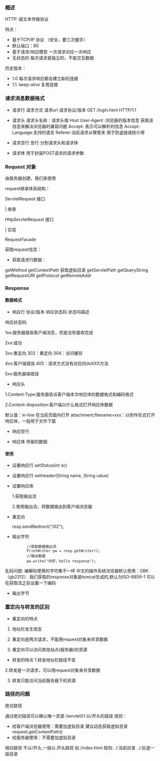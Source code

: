 ### 概述
HTTP: 超文本传输协议

特点：
- 基于TCP/IP 协议  （安全，要三次握手）
- 默认端口：80
- 基于请求/响应模型  一次请求对应一次响应
- 无状态的 每次请求是独立的，不能交互数据

历史版本：
- 1.0 每次请求响应都会建立新的连接
- 1.1. keep-alive 复用连接


### 请求消息数据格式
- 请求行
请求方式 请求url 请求协议/版本
GET /login.html HTTP/1.1

- 请求头
请求头名称：请求头值
Host
User-Agent :浏览器的版本信息 获取该信息来解决浏览器的兼容问题
Accept: 表示可以解析的信息
Accept-Language:支持的语言
Referer:当前请求从哪里来 用于防盗链或统计用

- 请求空行
空行 分割请求头和请求体

- 请求体
用于封装POST请求的请求参数

### Request 对象 

由服务器创建，我们来使用

request继承体系结构：

ServletRequest 接口

| 继承

HttpServletRequest 接口

| 实现

RequestFacade    

获取request信息：

- 获取请求行数据：

getMethod
getContextPath  获取虚拟目录
getServletPath
getQueryString
getRequestURI
getProtocol
getRemoteAddr


### Response
#### 数据格式
- 响应行 协议/版本 响应状态码 状态吗描述

响应状态码:

1xx:服务器接收客户端消息，但是没有接收完成

2xx:成功

3xx:重定向 302：重定向  304：访问缓存

4xx:客户端错误  405：请求方式没有对应的doXXX方法

5xx:服务器端错误

- 响应头

1.Content-Type:服务器告诉客户端本次响应体的数据格式和编码格式

2.Content-disposition:客户端以什么格式打开响应体数据
    
   默认值：in-line 在当前页面内打开  attachment;filename=xxx：以附件形式打开响应体，一般用于文件下载

- 响应空行

- 响应体
传输的数据


#### 使用
- 设置响应行
setStatus(int sc)

- 设置响应行
setHeader(String name, String value)

- 设置响应体
    
    1.获取输出流

    2.使用输出流，将数据输出到客户端浏览器
    

- 重定向

    resp.sendRedirect("/02");

- 输出字符

````        
          //获取数据输出流
          PrintWriter pw = resp.getWriter();
          //输出数据
          pw.write("你好，hello response");
````

乱码问题: 编解码使用的字符集不一样
中文的操作系统浏览器默认使用：GBK（gb2312）
我们获取的response对象是tomcat生成的,默认为ISO-8859-1
可以在获取流之前设置一下编码

- 输出字节
    
### 重定向与转发的区别

- 重定向的特点
1. 地址栏发生改变

2. 重定向是两次请求，不能用request对象来共享数据

3. 重定向可以访问其他站点(服务器)的资源

- 转发的特点
1.转发地址栏路径不变

2.转发是一次请求，可以用request对象来共享数据

3. 转发只能访问当前服务器下的资源


### 路径的问题
绝对路径

通过绝对路径可以确认唯一资源  /servlet01
以/开头的路径
规则：
- 给客户端浏览器使用：需要加虚拟目录
建议动态获取虚拟目录  request.getContextPath()
- 给服务器使用：不需要加虚拟目录


相对路径
不以/开头,一般以.开头路径
如./index.html 
规则: ./:当前目录  ../:后退一级目录




 


